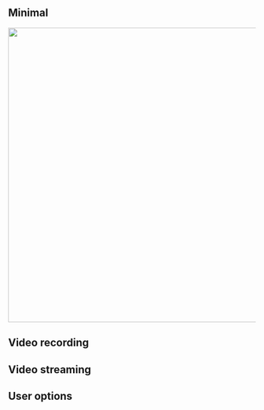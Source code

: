 ## Minimal

<IMG SRC="../img/web-interface-minimal.png" width=600>

## Video recording

## Video streaming

## User options

